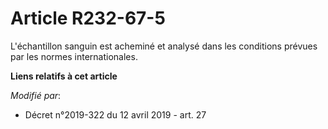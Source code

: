 # Article R232-67-5

L'échantillon sanguin est acheminé          et analysé dans les conditions prévues par les normes internationales.

**Liens relatifs à cet article**

_Modifié par_:

  - Décret n°2019-322 du 12 avril 2019 - art. 27
